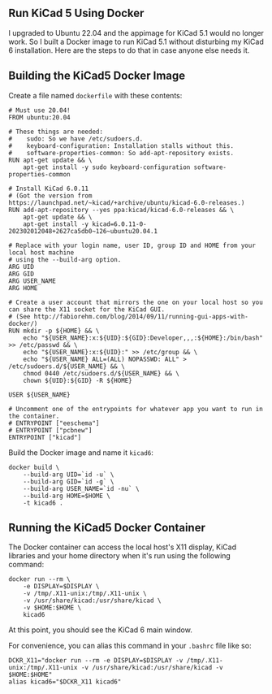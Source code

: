 ## Run KiCad 5 Using Docker

I upgraded to Ubuntu 22.04 and the appimage for KiCad 5.1 would no longer work. So I built a Docker image to run KiCad 5.1 without disturbing my KiCad 6 installation. Here are the steps to do that in case anyone else needs it.

## Building the KiCad5 Docker Image

Create a file named `dockerfile` with these contents:
```
# Must use 20.04!
FROM ubuntu:20.04

# These things are needed:
#    sudo: So we have /etc/sudoers.d.
#    keyboard-configuration: Installation stalls without this.
#    software-properties-common: So add-apt-repository exists.
RUN apt-get update && \
    apt-get install -y sudo keyboard-configuration software-properties-common

# Install KiCad 6.0.11
# (Got the version from https://launchpad.net/~kicad/+archive/ubuntu/kicad-6.0-releases.)
RUN add-apt-repository --yes ppa:kicad/kicad-6.0-releases && \
    apt-get update && \
    apt-get install -y kicad=6.0.11-0-202302012048+2627ca5db0~126~ubuntu20.04.1

# Replace with your login name, user ID, group ID and HOME from your local host machine
# using the --build-arg option.
ARG UID
ARG GID
ARG USER_NAME
ARG HOME

# Create a user account that mirrors the one on your local host so you can share the X11 socket for the KiCad GUI.
# (See http://fabiorehm.com/blog/2014/09/11/running-gui-apps-with-docker/)
RUN mkdir -p ${HOME} && \
    echo "${USER_NAME}:x:${UID}:${GID}:Developer,,,:${HOME}:/bin/bash" >> /etc/passwd && \
    echo "${USER_NAME}:x:${UID}:" >> /etc/group && \
    echo "${USER_NAME} ALL=(ALL) NOPASSWD: ALL" > /etc/sudoers.d/${USER_NAME} && \
    chmod 0440 /etc/sudoers.d/${USER_NAME} && \
    chown ${UID}:${GID} -R ${HOME}

USER ${USER_NAME}

# Uncomment one of the entrypoints for whatever app you want to run in the container.
# ENTRYPOINT ["eeschema"]
# ENTRYPOINT ["pcbnew"]
ENTRYPOINT ["kicad"]
```

Build the Docker image and name it `kicad6`:
```shellsession
docker build \
    --build-arg UID=`id -u` \
    --build-arg GID=`id -g` \
    --build-arg USER_NAME=`id -nu` \
    --build-arg HOME=$HOME \
    -t kicad6 .
```

## Running the KiCad5 Docker Container

The Docker container can access the local host's X11 display, KiCad libraries and your home
directory when it's run using the following command:
```shellsession
docker run --rm \
    -e DISPLAY=$DISPLAY \
    -v /tmp/.X11-unix:/tmp/.X11-unix \
    -v /usr/share/kicad:/usr/share/kicad \
    -v $HOME:$HOME \
    kicad6
```

At this point, you should see the KiCad 6 main window.

For convenience, you can alias this command in your `.bashrc` file like so:
```shellsession
DCKR_X11="docker run --rm -e DISPLAY=$DISPLAY -v /tmp/.X11-unix:/tmp/.X11-unix -v /usr/share/kicad:/usr/share/kicad -v $HOME:$HOME"
alias kicad6="$DCKR_X11 kicad6"
```
